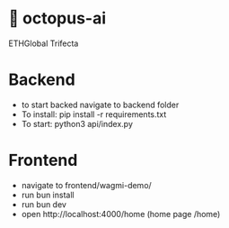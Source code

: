 # 🐙 octopus-ai
ETHGlobal Trifecta

# Backend
- to start backed navigate to backend folder
- To install: pip install -r requirements.txt
- To start: python3 api/index.py

# Frontend
- navigate to frontend/wagmi-demo/
- run bun install
- run bun dev
- open http://localhost:4000/home (home page /home)
